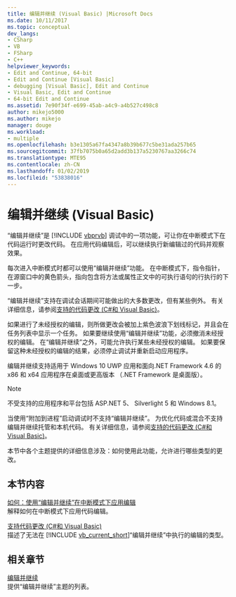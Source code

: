 ```yaml
---
title: 编辑并继续 (Visual Basic) |Microsoft Docs
ms.date: 10/11/2017
ms.topic: conceptual
dev_langs:
- CSharp
- VB
- FSharp
- C++
helpviewer_keywords:
- Edit and Continue, 64-bit
- Edit and Continue [Visual Basic]
- debugging [Visual Basic], Edit and Continue
- Visual Basic, Edit and Continue
- 64-bit Edit and Continue
ms.assetid: 7e90f34f-e699-45ab-a4c9-a4b527c498c8
author: mikejo5000
ms.author: mikejo
manager: douge
ms.workload:
- multiple
ms.openlocfilehash: b3e1305a67fa4347a8b39b677c5be31ada257b65
ms.sourcegitcommit: 37fb7075b0a65d2add3b137a5230767aa3266c74
ms.translationtype: MTE95
ms.contentlocale: zh-CN
ms.lasthandoff: 01/02/2019
ms.locfileid: "53838016"
---
```

# <a name="edit-and-continue-visual-basic"></a>编辑并继续 (Visual Basic)
“编辑并继续”是 [!INCLUDE [vbprvb](../code-quality/includes/vbprvb_md.md)] 调试中的一项功能，可让你在中断模式下在代码运行时更改代码。 在应用代码编辑后，可以继续执行新编辑过的代码并观察效果。  
  
 每次进入中断模式时都可以使用“编辑并继续”功能。 在中断模式下，指令指针，在源窗口中的黄色箭头，指向包含将方法或属性正文中的可执行语句的行执行的下一步。

 “编辑并继续”支持在调试会话期间可能做出的大多数更改，但有某些例外。 有关详细信息，请参阅[支持的代码更改 (C#和 Visual Basic)](../debugger/supported-code-changes-csharp.md)。   
  
 如果进行了未经授权的编辑，则所做更改会被加上紫色波浪下划线标记，并且会在任务列表中显示一个任务。 如果要继续使用“编辑并继续”功能，必须撤消未经授权的编辑。 在“编辑并继续”之外，可能允许执行某些未经授权的编辑。 如果要保留这种未经授权的编辑的结果，必须停止调试并重新启动应用程序。  
  
 编辑并继续支持适用于 Windows 10 UWP 应用和面向.NET Framework 4.6 的 x86 和 x64 应用程序在桌面或更高版本 （.NET Framework 是桌面版）。

 > [!NOTE]
 > 不受支持的应用程序和平台包括 ASP.NET 5、 Silverlight 5 和 Windows 8.1。
  
 当使用“附加到进程”启动调试时不支持“编辑并继续”。 为优化代码或混合不支持编辑并继续托管和本机代码。 有关详细信息，请参阅[支持的代码更改 (C#和 Visual Basic)](../debugger/supported-code-changes-csharp.md)。
  
 本节中各个主题提供的详细信息涉及：如何使用此功能，允许进行哪些类型的更改。  
  
## <a name="in-this-section"></a>本节内容  
 [如何：使用“编辑并继续”在中断模式下应用编辑](../debugger/how-to-apply-edits-in-break-mode-with-edit-and-continue.md)  
 解释如何在中断模式下应用代码编辑。  
  
 [支持代码更改 (C#和 Visual Basic)](../debugger/supported-code-changes-csharp.md)   
 描述了无法在 [!INCLUDE [vb_current_short](../debugger/includes/vb_current_short_md.md)]“编辑并继续”中执行的编辑的类型。  
  
## <a name="related-sections"></a>相关章节  
 [编辑并继续](../debugger/edit-and-continue.md)  
 提供“编辑并继续”主题的列表。

